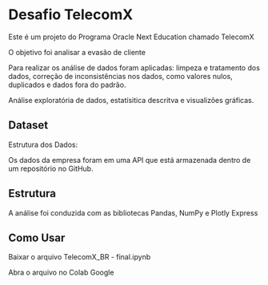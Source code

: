 # Desafio TelecomX

Este é um projeto do Programa Oracle Next Education chamado TelecomX

O objetivo foi analisar a evasão de cliente

Para realizar os análise de dados foram aplicadas: limpeza e tratamento dos dados, correção de inconsistências nos dados, como valores nulos, duplicados e dados fora do padrão.

Análise exploratória de dados, estatísitica descritva e visualizões gráficas.

## Dataset

Estrutura dos Dados:

Os dados da empresa foram em uma API que está armazenada dentro de um repositório no GitHub. 

## Estrutura

A análise foi conduzida com as bibliotecas Pandas, NumPy e Plotly Express

## Como Usar
Baixar o arquivo TelecomX_BR - final.ipynb

Abra o arquivo no Colab Google
